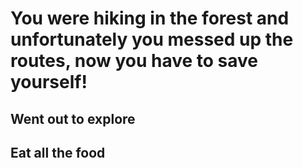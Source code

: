 # You were hiking in the forest and unfortunately you messed up the routes, now you have to save yourself!
## Went out to explore 
## Eat all the food 